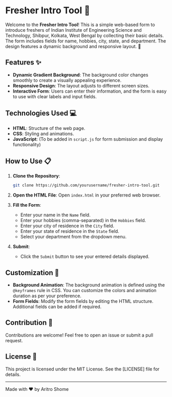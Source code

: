 # Fresher Intro Tool 🌟

Welcome to the **Fresher Intro Tool**! This is a simple web-based form to introduce freshers of Indian Institute of Engineering Science and Technology, Shibpur, Kolkata, West Bengal by collecting their basic details. The form includes fields for name, hobbies, city, state, and department. The design features a dynamic background and responsive layout. 🌈

## Features ✨

- **Dynamic Gradient Background**: The background color changes smoothly to create a visually appealing experience.
- **Responsive Design**: The layout adjusts to different screen sizes.
- **Interactive Form**: Users can enter their information, and the form is easy to use with clear labels and input fields.

## Technologies Used 💻

- **HTML**: Structure of the web page.
- **CSS**: Styling and animations.
- **JavaScript**: (To be added in `script.js` for form submission and display functionality)

## How to Use 📋

1. **Clone the Repository**:
    ```sh
    git clone https://github.com/yourusername/fresher-intro-tool.git
    ```
2. **Open the HTML File**:
    Open `index.html` in your preferred web browser.

3. **Fill the Form**:
    - Enter your name in the `Name` field.
    - Enter your hobbies (comma-separated) in the `Hobbies` field.
    - Enter your city of residence in the `City` field.
    - Enter your state of residence in the `State` field.
    - Select your department from the dropdown menu.

4. **Submit**:
    - Click the `Submit` button to see your entered details displayed.


## Customization 🎨

- **Background Animation**: The background animation is defined using the `@keyframes` rule in CSS. You can customize the colors and animation duration as per your preference.
- **Form Fields**: Modify the form fields by editing the HTML structure. Additional fields can be added if required.

## Contribution 🤝

Contributions are welcome! Feel free to open an issue or submit a pull request.

## License 📜

This project is licensed under the MIT License. See the [LICENSE] file for details.

---

Made with ❤️ by Aritro Shome

